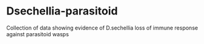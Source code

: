 # Dsechellia-parasitoid
Collection of data showing evidence of D.sechellia loss of immune response against parasitoid wasps
